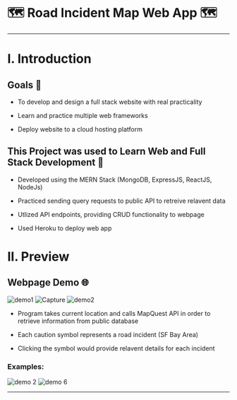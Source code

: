 # 🗺️ Road Incident Map Web App 🗺️


***
# **I. Introduction**

## Goals 🎉

* To develop and design a full stack website with real practicality

* Learn and practice multiple web frameworks

* Deploy website to a cloud hosting platform

## This Project was used to Learn Web and Full Stack Development 📖

* Developed using the MERN Stack (MongoDB, ExpressJS, ReactJS, NodeJs)

* Practiced sending query requests to public API to retreive relavent data

* Utlized API endpoints, providing CRUD functionality to webpage

* Used Heroku to deploy web app

# **II. Preview**

## Webpage Demo 🌐

![demo1](https://user-images.githubusercontent.com/96760391/185517753-85602d85-40da-48ca-88a7-0bfdde272225.PNG)
![Capture](https://user-images.githubusercontent.com/96760391/185518357-4b1dab43-4095-4991-9809-ce7b91f367ca.PNG)
![demo2](https://user-images.githubusercontent.com/96760391/185519608-83b665ee-2bd6-40bd-a18e-99b3ad6b2ae8.PNG)


* Program takes current location and calls MapQuest API in order to retrieve information from public database

* Each caution symbol represents a road incident (SF Bay Area)

* Clicking the symbol would provide relavent details for each incident

### Examples: 

![demo 2](https://user-images.githubusercontent.com/96760391/185519722-e6ccf1eb-38c0-48ee-a8b7-414d26b2e6d8.PNG)
![demo 6](https://user-images.githubusercontent.com/96760391/185519727-d1c6860b-0830-4a91-b9b9-ec1ab434f749.PNG)

***
